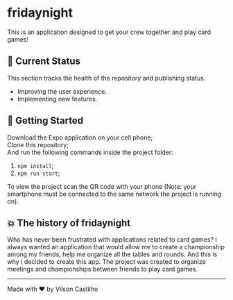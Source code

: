 # fridaynight

This is an application designed to get your crew together and play card games!

## 🧱 Current Status

This section tracks the health of the repository and publishing status.

* Improving the user experience.
* Implementing new features.


## 🚀 Getting Started

Download the Expo application on your cell phone; <br />
Clone this repository;<br />
And run the following commands inside the project folder:

1. `npm install`;
2. `npm run start`;

To view the project scan the QR code with your phone (Note: your smartphone must be connected to the same network the project is running on).

## 💥 The history of fridaynight

Who has never been frustrated with applications related to card games?
I always wanted an application that would allow me to create a championship among my friends, help me organize all the tables and rounds.
And this is why I decided to create this app. The project was created to organize meetings and championships between friends to play card games.

---

Made with ♥ by Vilson Castilho
